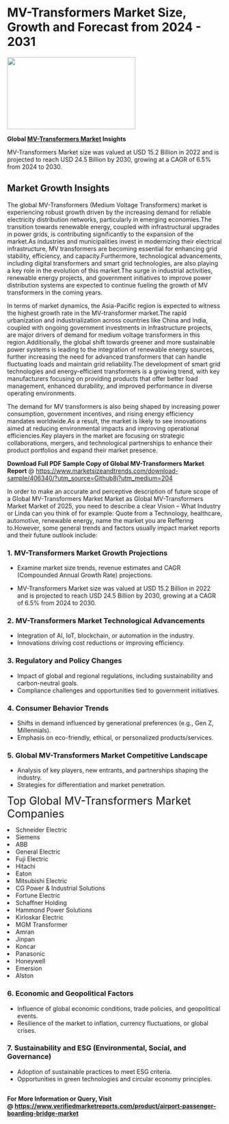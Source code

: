 <H1>MV-Transformers Market Size, Growth and Forecast from 2024 - 2031</H1><img class="aligncenter size-medium wp-image-584254" src="https://thirdeyenews.in/wp-content/uploads/2024/09/Global-Market-Research-300x168.jpeg" alt="" width="300" height="168" /><p><strong>Global&nbsp;<a href="https://www.marketsizeandtrends.com/download-sample/406340/?utm_source=Github8j?utm_medium=204">MV-Transformers Market</a> Insights</strong></p><p>MV-Transformers Market size was valued at USD 15.2 Billion in 2022 and is projected to reach USD 24.5 Billion by 2030, growing at a CAGR of 6.5% from 2024 to 2030.</p><p><h2>Market Growth Insights</h2> <p>The global MV-Transformers (Medium Voltage Transformers) market is experiencing robust growth driven by the increasing demand for reliable electricity distribution networks, particularly in emerging economies.The transition towards renewable energy, coupled with infrastructural upgrades in power grids, is contributing significantly to the expansion of the market.As industries and municipalities invest in modernizing their electrical infrastructure, MV transformers are becoming essential for enhancing grid stability, efficiency, and capacity.Furthermore, technological advancements, including digital transformers and smart grid technologies, are also playing a key role in the evolution of this market.The surge in industrial activities, renewable energy projects, and government initiatives to improve power distribution systems are expected to continue fueling the growth of MV transformers in the coming years.</p> <p>In terms of market dynamics, the Asia-Pacific region is expected to witness the highest growth rate in the MV-transformer market.The rapid urbanization and industrialization across countries like China and India, coupled with ongoing government investments in infrastructure projects, are major drivers of demand for medium voltage transformers in this region.Additionally, the global shift towards greener and more sustainable power systems is leading to the integration of renewable energy sources, further increasing the need for advanced transformers that can handle fluctuating loads and maintain grid reliability.The development of smart grid technologies and energy-efficient transformers is a growing trend, with key manufacturers focusing on providing products that offer better load management, enhanced durability, and improved performance in diverse operating environments.<p>The demand for MV transformers is also being shaped by increasing power consumption, government incentives, and rising energy efficiency mandates worldwide.As a result, the market is likely to see innovations aimed at reducing environmental impacts and improving operational efficiencies.Key players in the market are focusing on strategic collaborations, mergers, and technological partnerships to enhance their product portfolios and expand their market presence.</p> <p><span class=""><strong>Download Full PDF Sample Copy of Global MV-Transformers Market Report</strong> @ <a href="https://www.marketsizeandtrends.com/download-sample/406340/?utm_source=Github8j?utm_medium=204" target="_blank">https://www.marketsizeandtrends.com/download-sample/406340/?utm_source=Github8j?utm_medium=204</a></span></p><p>In order to make an accurate and perceptive description of future scope of a Global&nbsp;MV-Transformers Market Market as Global&nbsp;MV-Transformers Market Market of 2025, you need to describe a clear Vision &ndash; What Industry or Linda can you think of for example: Quote from a Technology, healthcare, automotive, renewable energy, name the market you are Reffering to.However, some general trends and factors usually impact market reports and their future outlook include:</p><h3>1.&nbsp;<strong>MV-Transformers Market Growth Projections</strong></h3><ul><li>Examine market size trends, revenue estimates and CAGR (Compounded Annual Growth Rate) projections.</li><li><p>MV-Transformers Market size was valued at USD 15.2 Billion in 2022 and is projected to reach USD 24.5 Billion by 2030, growing at a CAGR of 6.5% from 2024 to 2030.</p></li></ul><h3>2.&nbsp;<strong>MV-Transformers Market Technological Advancements</strong></h3><ul><li>Integration of AI, IoT, blockchain, or automation in the industry.</li><li>Innovations driving cost reductions or improving efficiency.</li></ul><h3>3.&nbsp;<strong>Regulatory and Policy Changes</strong></h3><ul><li>Impact of global and regional regulations, including sustainability and carbon-neutral goals.</li><li>Compliance challenges and opportunities tied to government initiatives.</li></ul><h3>4.&nbsp;<strong>Consumer Behavior Trends</strong></h3><ul><li>Shifts in demand influenced by generational preferences (e.g., Gen Z, Millennials).</li><li>Emphasis on eco-friendly, ethical, or personalized products/services.</li></ul><h3>5.&nbsp;<strong>Global MV-Transformers Market Competitive Landscape</strong></h3><ul><li>Analysis of key players, new entrants, and partnerships shaping the industry.</li><li>Strategies for differentiation and market penetration.</li></ul><p data-pm-slice="1 1 []"><span style="color: inherit; font-family: inherit; font-size: 25px;">Top Global MV-Transformers Market Companies</span></p><div class="" data-test-id=""><p><li>Schneider Electric</li><li> Siemens</li><li> ABB</li><li> General Electric</li><li> Fuji Electric</li><li> Hitachi</li><li> Eaton</li><li> Mitsubishi Electric</li><li> CG Power & Industrial Solutions</li><li> Fortune Electric</li><li> Schaffner Holding</li><li> Hammond Power Solutions</li><li> Kirloskar Electric</li><li> MGM Transformer</li><li> Amran</li><li> Jinpan</li><li> Koncar</li><li> Panasonic</li><li> Honeywell</li><li> Emersion</li><li> Alston</li></p></div><h3>6.&nbsp;<strong>Economic and Geopolitical Factors</strong></h3><ul><li>Influence of global economic conditions, trade policies, and geopolitical events.</li><li>Resilience of the market to inflation, currency fluctuations, or global crises.</li></ul><h3>7.&nbsp;<strong>Sustainability and ESG (Environmental, Social, and Governance)</strong></h3><ul><li>Adoption of sustainable practices to meet ESG criteria.</li><li>Opportunities in green technologies and circular economy principles.</li></ul><h2><strong style="font-size: 14px;">For More Information or Query, Visit @&nbsp;</strong><a style="background-color: #ffffff; font-size: 14px;" href="https://www.marketsizeandtrends.com/report/mv-transformers-market/" target="_blank">https://www.verifiedmarketreports.com/product/airport-passenger-boarding-bridge-market</a></h2>